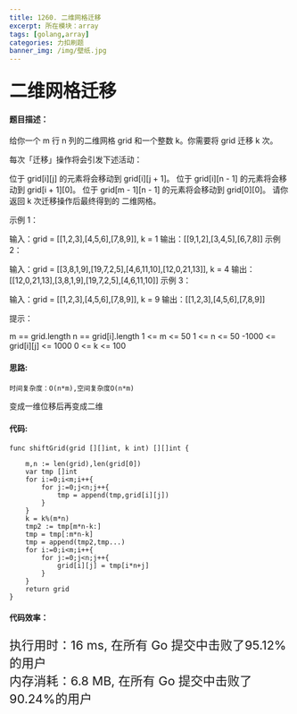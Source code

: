 ```yaml
---
title: 1260. 二维网格迁移
excerpt: 所在模块：array
tags: [golang,array]
categories: 力扣刷题
banner_img: /img/壁纸.jpg
---
```


### <font size=6px>二维网格迁移</font>

#### 题目描述：

给你一个 m 行 n 列的二维网格 grid 和一个整数 k。你需要将 grid 迁移 k 次。

每次「迁移」操作将会引发下述活动：

位于 grid[i][j] 的元素将会移动到 grid[i][j + 1]。
位于 grid[i][n - 1] 的元素将会移动到 grid[i + 1][0]。
位于 grid[m - 1][n - 1] 的元素将会移动到 grid[0][0]。
请你返回 k 次迁移操作后最终得到的 二维网格。

 

示例 1：



输入：grid = [[1,2,3],[4,5,6],[7,8,9]], k = 1
输出：[[9,1,2],[3,4,5],[6,7,8]]
示例 2：



输入：grid = [[3,8,1,9],[19,7,2,5],[4,6,11,10],[12,0,21,13]], k = 4
输出：[[12,0,21,13],[3,8,1,9],[19,7,2,5],[4,6,11,10]]
示例 3：

输入：grid = [[1,2,3],[4,5,6],[7,8,9]], k = 9
输出：[[1,2,3],[4,5,6],[7,8,9]]


提示：

m == grid.length
n == grid[i].length
1 <= m <= 50
1 <= n <= 50
-1000 <= grid[i][j] <= 1000
0 <= k <= 100

#### 思路:

```
时间复杂度：O(n*m),空间复杂度O(n*m)
```

变成一维位移后再变成二维

#### 代码:

```golang
func shiftGrid(grid [][]int, k int) [][]int {
   
    m,n := len(grid),len(grid[0])
    var tmp []int
    for i:=0;i<m;i++{
        for j:=0;j<n;j++{
            tmp = append(tmp,grid[i][j])
        }
    }
    k = k%(m*n)
    tmp2 := tmp[m*n-k:]
    tmp = tmp[:m*n-k]
    tmp = append(tmp2,tmp...)
    for i:=0;i<m;i++{
        for j:=0;j<n;j++{
            grid[i][j] = tmp[i*n+j]
        }
    }
    return grid
}
```

#### 代码效率：

<p class="note note-primary"; style="font-size:22px">
   执行用时：16 ms, 在所有 Go 提交中击败了95.12%的用户<br>
   内存消耗：6.8 MB, 在所有 Go 提交中击败了90.24%的用户
</p>



